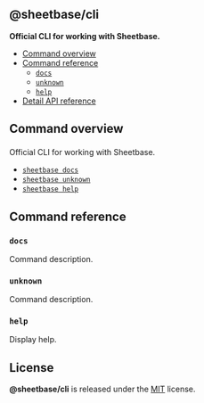 <section id="head" data-note="AUTO-GENERATED CONTENT, DO NOT EDIT DIRECTLY!">

# @sheetbase/cli

**Official CLI for working with Sheetbase.**

</section>

<section id="tocx" data-note="AUTO-GENERATED CONTENT, DO NOT EDIT DIRECTLY!">

- [Command overview](#command-overview)
- [Command reference](#command-reference)
  - [`docs`](#command-docs)
  - [`unknown`](#command-unknown)
  - [`help`](#command-help)
- [Detail API reference](https://sheetbase.github.io/cli)


</section>

<section id="cli" data-note="AUTO-GENERATED CONTENT, DO NOT EDIT DIRECTLY!">

<h2><a name="command-overview"><p>Command overview</p>
</a></h2>

Official CLI for working with Sheetbase.

- [`sheetbase docs`](#command-docs)
- [`sheetbase unknown`](#command-unknown)
- [`sheetbase help`](#command-help)

<h2><a name="command-reference"><p>Command reference</p>
</a></h2>

<h3><a name="command-docs"><p><code>docs</code></p>
</a></h3>

Command description.

<h3><a name="command-unknown"><p><code>unknown</code></p>
</a></h3>

Command description.

<h3><a name="command-help"><p><code>help</code></p>
</a></h3>

Display help.

</section>

<section id="license" data-note="AUTO-GENERATED CONTENT, DO NOT EDIT DIRECTLY!">

## License

**@sheetbase/cli** is released under the [MIT](https://github.com/sheetbase/cli/blob/master/LICENSE) license.

</section>
